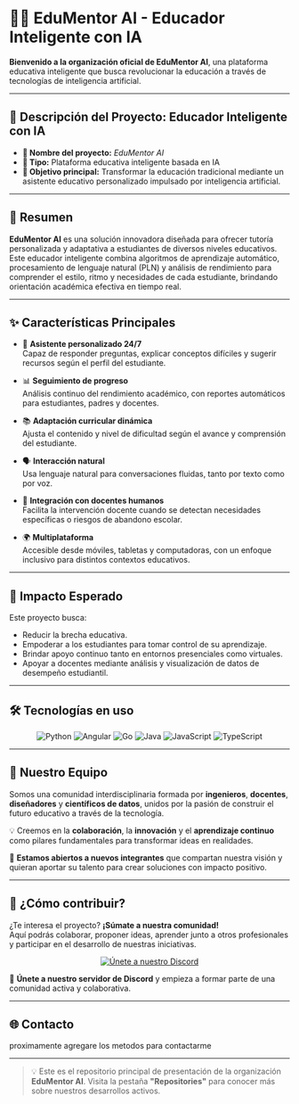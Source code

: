 # 👩‍🏫 EduMentor AI - Educador Inteligente con IA

**Bienvenido a la organización oficial de EduMentor AI**, una plataforma educativa inteligente que busca revolucionar la educación a través de tecnologías de inteligencia artificial.

---

## 📝 Descripción del Proyecto: Educador Inteligente con IA

- **📛 Nombre del proyecto:** *EduMentor AI*  
- **🧩 Tipo:** Plataforma educativa inteligente basada en IA  
- **🎯 Objetivo principal:** Transformar la educación tradicional mediante un asistente educativo personalizado impulsado por inteligencia artificial.

---

## 🧠 Resumen

**EduMentor AI** es una solución innovadora diseñada para ofrecer tutoría personalizada y adaptativa a estudiantes de diversos niveles educativos. Este educador inteligente combina algoritmos de aprendizaje automático, procesamiento de lenguaje natural (PLN) y análisis de rendimiento para comprender el estilo, ritmo y necesidades de cada estudiante, brindando orientación académica efectiva en tiempo real.

---

## ✨ Características Principales

- 🧠 **Asistente personalizado 24/7**  
  Capaz de responder preguntas, explicar conceptos difíciles y sugerir recursos según el perfil del estudiante.

- 📊 **Seguimiento de progreso**  
  Análisis continuo del rendimiento académico, con reportes automáticos para estudiantes, padres y docentes.

- 📚 **Adaptación curricular dinámica**  
  Ajusta el contenido y nivel de dificultad según el avance y comprensión del estudiante.

- 🗣️ **Interacción natural**  
  Usa lenguaje natural para conversaciones fluidas, tanto por texto como por voz.

- 🤝 **Integración con docentes humanos**  
  Facilita la intervención docente cuando se detectan necesidades específicas o riesgos de abandono escolar.

- 🌍 **Multiplataforma**  
  Accesible desde móviles, tabletas y computadoras, con un enfoque inclusivo para distintos contextos educativos.

---

## 🌟 Impacto Esperado

Este proyecto busca:

- Reducir la brecha educativa.
- Empoderar a los estudiantes para tomar control de su aprendizaje.
- Brindar apoyo continuo tanto en entornos presenciales como virtuales.
- Apoyar a docentes mediante análisis y visualización de datos de desempeño estudiantil.

---

## 🛠️ Tecnologías en uso

<p align="center">
  <img src="https://img.shields.io/badge/Python-3776AB?style=for-the-badge&logo=python&logoColor=white" alt="Python" />
  <img src="https://img.shields.io/badge/Angular-DD0031?style=for-the-badge&logo=angular&logoColor=white" alt="Angular" />
  <img src="https://img.shields.io/badge/Go-00ADD8?style=for-the-badge&logo=go&logoColor=white" alt="Go" />
  <img src="https://img.shields.io/badge/Java-007396?style=for-the-badge&logo=java&logoColor=white" alt="Java" />
  <img src="https://img.shields.io/badge/JavaScript-F7DF1E?style=for-the-badge&logo=javascript&logoColor=black" alt="JavaScript" />
  <img src="https://img.shields.io/badge/TypeScript-3178C6?style=for-the-badge&logo=typescript&logoColor=white" alt="TypeScript" />
</p>

---

## 👥 Nuestro Equipo

Somos una comunidad interdisciplinaria formada por **ingenieros**, **docentes**, **diseñadores** y **científicos de datos**, unidos por la pasión de construir el futuro educativo a través de la tecnología.  

💡 Creemos en la **colaboración**, la **innovación** y el **aprendizaje continuo** como pilares fundamentales para transformar ideas en realidades.  

🚀 **Estamos abiertos a nuevos integrantes** que compartan nuestra visión y quieran aportar su talento para crear soluciones con impacto positivo.  

---

## 🤝 ¿Cómo contribuir?

¿Te interesa el proyecto? **¡Súmate a nuestra comunidad!**  
Aquí podrás colaborar, proponer ideas, aprender junto a otros profesionales y participar en el desarrollo de nuestras iniciativas.  

<p align="center">
  <a href="https://discord.gg/kdUDTkYTAv" target="_blank">
    <img src="https://img.shields.io/badge/Discord-5865F2?style=for-the-badge&logo=discord&logoColor=white" alt="Únete a nuestro Discord" />
  </a>
</p>

💬 **Únete a nuestro servidor de Discord** y empieza a formar parte de una comunidad activa y colaborativa.


---

## 🌐 Contacto

proximamente agregare los metodos para contactarme

---

> 💡 Este es el repositorio principal de presentación de la organización **EduMentor AI**. Visita la pestaña **"Repositories"** para conocer más sobre nuestros desarrollos activos.
<!--

**Here are some ideas to get you started:**

🙋‍♀️ A short introduction - what is your organization all about?
🌈 Contribution guidelines - how can the community get involved?
👩‍💻 Useful resources - where can the community find your docs? Is there anything else the community should know?
🍿 Fun facts - what does your team eat for breakfast?
🧙 Remember, you can do mighty things with the power of [Markdown](https://docs.github.com/github/writing-on-github/getting-started-with-writing-and-formatting-on-github/basic-writing-and-formatting-syntax)
-->
